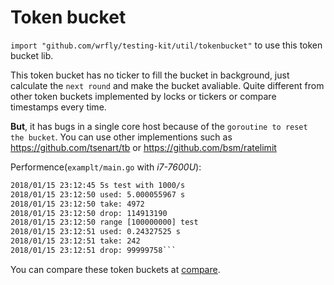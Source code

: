 # Token bucket

`import "github.com/wrfly/testing-kit/util/tokenbucket"` to use this token bucket lib.

This token bucket has no ticker to fill the bucket in background, just calculate the `next round` and make the bucket avaliable. Quite different from other token buckets implemented by locks or tickers or compare timestamps every time.

**But**, it has bugs in a single core host because of the `goroutine to reset the bucket`. You can use other implementions such as <https://github.com/tsenart/tb> or <https://github.com/bsm/ratelimit>

Performence(`examplt/main.go` with *i7-7600U*):

```txt
2018/01/15 23:12:45 5s test with 1000/s
2018/01/15 23:12:50 used: 5.000055967 s
2018/01/15 23:12:50 take: 4972
2018/01/15 23:12:50 drop: 114913190
2018/01/15 23:12:50 range [100000000] test
2018/01/15 23:12:51 used: 0.24327525 s
2018/01/15 23:12:51 take: 242
2018/01/15 23:12:51 drop: 99999758```
```

You can compare these token buckets at [compare](./compare).